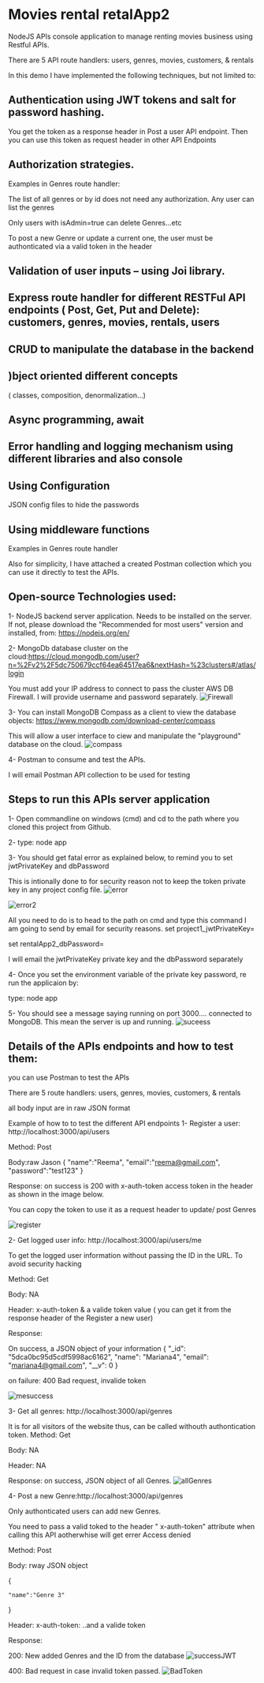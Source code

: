 ﻿# Movies rental retalApp2

NodeJS APIs console application to manage renting movies business using Restful APIs.

There are 5 API route handlers: users, genres, movies, customers, & rentals

In this demo I have implemented the following techniques, but not limited to:

##	Authentication using JWT tokens and salt for password hashing.

You get the token as a response header in Post a user API endpoint. Then you can use this token as request header in other API Endpoints

##	Authorization strategies. 

Examples in  Genres route handler:

The list of all genres or by id does not need any authorization. Any user can list the genres

Only users with isAdmin=true can delete Genres…etc

To post a new Genre or update a current one, the user must be authonticated via a valid token in the header


##	Validation of user inputs – using Joi library.

##	Express route handler for different RESTFul API endpoints ( Post, Get, Put and Delete):  customers, genres, movies, rentals, users

##	CRUD to manipulate the database in the backend


##	)bject oriented different concepts 
( classes, composition, denormalization…)


##	Async programming, await


##	Error handling and logging mechanism using different libraries and also console


##	Using Configuration 
JSON config files to hide the passwords 


## Using middleware functions
Examples in Genres route handler


Also for simplicity, I have attached a created Postman collection which you can use it directly to test the APIs.


## Open-source Technologies used:
1- NodeJS backend server application. Needs to be installed on the server. If not, please download the "Recommended for most users" version and installed, from: https://nodejs.org/en/ 

2- MongoDb database cluster on the cloud:https://cloud.mongodb.com/user?n=%2Fv2%2F5dc750679ccf64ea64517ea6&nextHash=%23clusters#/atlas/login

You must add your IP address to connect to pass the cluster AWS DB Firewall.
I will provide username and password separately.
![Firewall](./images/fairewall.JPG)

3- You can install MongoDB Compass as a client to view the database objects: https://www.mongodb.com/download-center/compass

This will allow a user interface to ciew and manipulate the "playground" database on the cloud.
![compass](./images/compass.JPG)

4- Postman to consume and test the APIs. 

I will email Postman API collection to be used for testing

## Steps to run this APIs server application
1- Open commandline on windows (cmd) and cd to the path where you cloned this project from Github.

2- type: node app

3- You should get fatal error as explained below, to remind you to set jwtPrivateKey and dbPassword

This is intionally done to for security reason not to keep the token private key in any project config file.
![error](./images/error.JPG)

![error2](./images/dbpass.JPG)

All you need to do is to head to the path on cmd and type this command I am going to send by email for security reasons.
set project1_jwtPrivateKey= 


set rentalApp2_dbPassword=

I will email the jwtPrivateKey private key and the dbPassword separately
  
   
4- Once you set the environment variable of the private key password, re run the applicaion by:

type: node app



5- You should see a message saying running on port 3000.... 
 connected to MongoDB.
This mean the server is up and running.
![suceess](./images/running-success.JPG)


## Details of the APIs endpoints and how to test them:
 you can use Postman to test the APIs

 There are 5 route handlers: users, genres, movies, customers, & rentals

 all body input are in raw JSON format


 Example of how to to test the different API endpoints 
1- Register a user: http://localhost:3000/api/users



Method: Post

Body:raw Jason 
{
"name":"Reema",
"email":"reema@gmail.com",
"password":"test123"
}

Response: on success is 200 with x-auth-token access token in the header as shown in the image below.

You can copy the token to use it as a request header to update/ post Genres

![register](./images/register-user.JPG)


2- Get logged user info: http://localhost:3000/api/users/me

To get the logged user information without passing the ID in the URL. To avoid security hacking

Method: Get

Body: NA

Header: x-auth-token & a valide token value ( you can get it from the response header of the Register a new user)

Response:

On success, a JSON object of your information
{
    "_id": "5dca0bc95d5cdf5998ac6162",
    "name": "Mariana4",
    "email": "mariana4@gmail.com",
    "__v": 0
}

on failure: 400 Bad request, invalide token

![mesuccess](./images/me-success.JPG)

3- Get all genres: http://localhost:3000/api/genres

It is for all visitors of the website thus, can be called withouth authontication token.
Method: Get

Body: NA

Header: NA

Response: on success, JSON object of all Genres.
![allGenres](./images/all-genres.JPG)


4- Post a new Genre:http://localhost:3000/api/genres

Only authonticated users can add new Genres.

You need to pass a valid toked to the header " x-auth-token" attribute when calling this API aotherwhise will get errer Access denied

Method: Post

Body: rway JSON object

{
	
	"name":"Genre 3"
	
}

Header: x-auth-token: ..and a valide token

Response:

200: New added Genres and the ID from the database 
![successJWT](./images/valide-jwt.JPG)

400: Bad request in case invalid token passed.
![BadToken](./images/invalid-token.JPG)
















